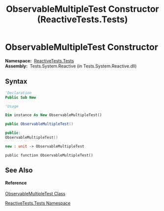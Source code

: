 ﻿---
title: ObservableMultipleTest Constructor  (ReactiveTests.Tests)
TOCTitle: ObservableMultipleTest Constructor
ms:assetid: M:ReactiveTests.Tests.ObservableMultipleTest.#ctor
ms:mtpsurl: https://msdn.microsoft.com/en-us/library/reactivetests.tests.observablemultipletest.observablemultipletest(v=VS.103)
ms:contentKeyID: 36620785
ms.date: 06/28/2011
mtps_version: v=VS.103
f1_keywords:
- ReactiveTests.Tests.ObservableMultipleTest.#ctor
- ReactiveTests.Tests.ObservableMultipleTest.ObservableMultipleTest
dev_langs:
- CSharp
- JScript
- VB
- FSharp
- c++
---

# ObservableMultipleTest Constructor

**Namespace:**  [ReactiveTests.Tests](hh289046\(v=vs.103\).md)  
**Assembly:**  Tests.System.Reactive (in Tests.System.Reactive.dll)

## Syntax

``` vb
'Declaration
Public Sub New
```

``` vb
'Usage

Dim instance As New ObservableMultipleTest()
```

``` csharp
public ObservableMultipleTest()
```

``` c++
public:
ObservableMultipleTest()
```

``` fsharp
new : unit -> ObservableMultipleTest
```

``` jscript
public function ObservableMultipleTest()
```

## See Also

#### Reference

[ObservableMultipleTest Class](hh303586\(v=vs.103\).md)

[ReactiveTests.Tests Namespace](hh289046\(v=vs.103\).md)

